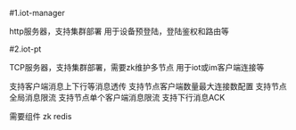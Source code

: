 #1.iot-manager

http服务器，支持集群部署
用于设备预登陆，登陆鉴权和路由等

#2.iot-pt

TCP服务器，支持集群部署，需要zk维护多节点
用于iot或im客户端连接等

支持客户端消息上下行等消息透传
支持节点客户端数量最大连接数配置
支持节点全局消息限流
支持节点单个客户端消息限流
支持下行消息ACK


需要组件 zk redis